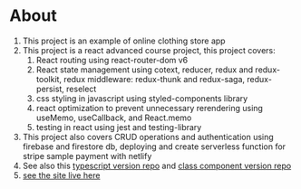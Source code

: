 # About

1. This project is an example of online clothing store app
2. This project is a react advanced course project, this project covers: 
    1. React routing using react-router-dom v6
    2. React state management using cotext, reducer, redux and redux-toolkit, redux middleware: redux-thunk and redux-saga, redux-persist, reselect
    3. css styling in javascript using styled-components library
    4. react optimization to prevent unnecessary rerendering using useMemo, useCallback, and React.memo
    5. testing in react using jest and testing-library
3. This project also covers CRUD operations and authentication using firebase and firestore db, deploying and create serverless function for stripe sample payment with netlify
4. See also this [typescript version repo](https://github.com/Nur-M-Arief-K/crwn-clothing/tree/main-ts-version) and [class component version repo](https://github.com/Nur-M-Arief-K/crwn-clothing/tree/redux-w/-class-component) 
5. [see the site live here](https://tourmaline-meerkat-5d2069.netlify.app/)